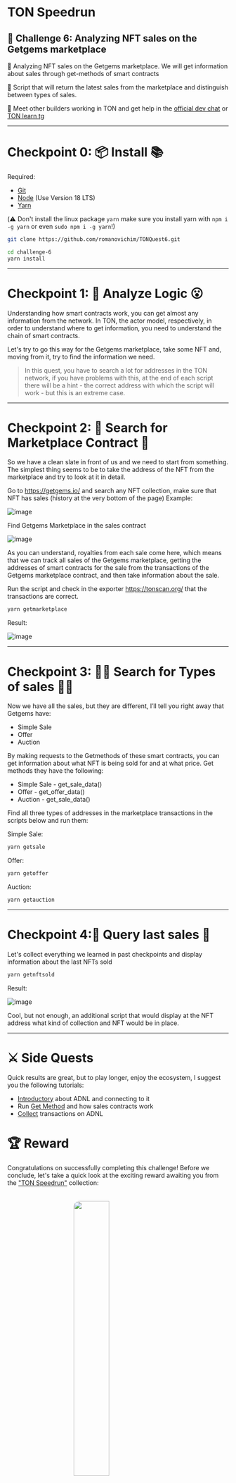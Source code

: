 # TON Speedrun 

## 🚩 Challenge 6: Analyzing NFT sales on the Getgems marketplace

🎫 Analyzing NFT sales on the Getgems marketplace. We will get information about sales through get-methods of smart contracts

🌟 Script that will return the latest sales from the marketplace and distinguish between types of sales.

💬 Meet other builders working in TON and get help in the [official dev chat](https://t.me/tondev_eng) or [TON learn tg](https://t.me/ton_learn)

---

# Checkpoint 0:  📦 Install 📚

Required: 
* [Git](https://git-scm.com/downloads)
* [Node](https://nodejs.org/en/download/) (Use Version 18 LTS)
* [Yarn](https://classic.yarnpkg.com/en/docs/install/#mac-stable)

(⚠️ Don't install the linux package `yarn` make sure you install yarn with `npm i -g yarn` or even `sudo npm i -g yarn`!)

```sh
git clone https://github.com/romanovichim/TONQuest6.git
```
```sh
cd challenge-6
yarn install
```
---


# Checkpoint 1: 🔬 Analyze Logic 😮

Understanding how smart contracts work, you can get almost any information from the network. In TON, the actor model, respectively, in order to understand where to get information, you need to understand the chain of smart contracts.

Let's try to go this way for the Getgems marketplace, take some NFT and, moving from it, try to find the information we need.


> In this quest, you have to search a lot for addresses in the TON network, if you have problems with this, at the end of each script there will be a hint - the correct address with which the script will work - but this is an extreme case.

---

# Checkpoint 2: 📡 Search for Marketplace Contract 📡

So we have a clean slate in front of us and we need to start from something. The simplest thing seems to be to take the address of the NFT from the marketplace and try to look at it in detail.

Go to https://getgems.io/ and search any NFT collection, make sure that NFT has sales (history at the very bottom of the page)
Example:

![image](https://user-images.githubusercontent.com/18370291/255934735-e85211b6-93cf-4eef-a307-dac828f2e10e.png)


Find Getgems Marketplace in the sales contract

![image](https://user-images.githubusercontent.com/18370291/255934320-03f1ca5c-4379-4444-aca0-d81be13aa50d.png)

As you can understand, royalties from each sale come here, which means that we can track all sales of the Getgems marketplace, getting the addresses of smart contracts for the sale from the transactions of the Getgems marketplace contract, and then take information about the sale. 

Run the script and check in the exporter https://tonscan.org/ that the transactions are correct.


```sh
yarn getmarketplace
```
Result:

![image](https://user-images.githubusercontent.com/18370291/256162939-064223c3-c25e-47ea-86bf-36d9cd80b13c.png)

---

# Checkpoint 3: 👩‍🚀 Search for Types of sales 👩‍🚀

Now we have all the sales, but they are different, I’ll tell you right away that Getgems have:
- Simple Sale
- Offer
- Auction

By making requests to the Getmethods of these smart contracts, you can get information about what NFT is being sold for and at what price. Get methods they have the following:

- Simple Sale - get_sale_data()
- Offer - get_offer_data()
- Auction - get_sale_data()

Find all three types of addresses in the marketplace transactions in the scripts below and run them:

Simple Sale:

```sh
yarn getsale
```

Offer:

```sh
yarn getoffer
```

Auction:

```sh
yarn getauction
```

---

# Checkpoint 4:🎩  Query last sales  🎩

Let's collect everything we learned in past checkpoints and display information about the last NFTs sold

```sh
yarn getnftsold
```

Result:

![image](https://user-images.githubusercontent.com/18370291/256186681-0325df41-8fa2-4e90-9747-cbbea13ff3b5.png)


Cool, but not enough, an additional script that would display at the NFT address what kind of collection and NFT would be in place.

---


# ⚔️ Side Quests

Quick results are great, but to play longer, enjoy the ecosystem, I suggest you the following tutorials:
- [Introductory](https://github.com/romanovichim/TonFunClessons_Eng/blob/main/lessons/requests/ADNL/adnlintro.md) about ADNL and connecting to it
- Run [Get Method](https://github.com/romanovichim/TonFunClessons_Eng/blob/main/lessons/requests/ADNL/adnlgetsale.md) and how sales contracts work 
- [Collect](https://github.com/romanovichim/TonFunClessons_Eng/blob/main/lessons/requests/ADNL/adnltxes.md) transactions on ADNL


# 🏆 Reward 

Congratulations on successfully completing this challenge! Before we conclude, let's take a quick look at the exciting reward awaiting you from the <a target="_blank" href="https://getgems.io/collection/EQCHmSDdqcpV7EWe0BCsj6ZbH-3z6mKWJSeVEUHmfEug-ONQ">"TON Speedrun"</a> collection:

<img style="border-radius: 10pt; margin: 25pt auto; display: block;" width="40%" src="https://ton-devrel.s3.eu-central-1.amazonaws.com/tonspeedrun/4/image.jpg">

Ready to claim your reward? Just scan the QR code, which can be generated using the script below:

```sh
yarn reward
```